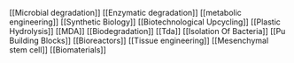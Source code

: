 [[Microbial degradation]]
[[Enzymatic degradation]]
[[metabolic engineering]]
[[Synthetic Biology]]
[[Biotechnological Upcycling]]
[[Plastic Hydrolysis]]
[[MDA]]
[[Biodegradation]]
[[Tda]]
[[Isolation Of Bacteria]]
[[Pu Building Blocks]]
[[Bioreactors]]
[[Tissue engineering]]
[[Mesenchymal stem cell]]
[[Biomaterials]]
